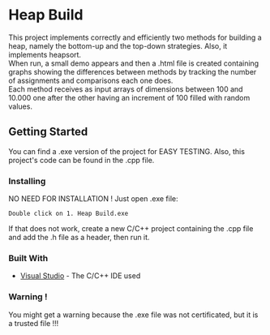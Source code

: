 # Heap Build
This project implements correctly and efficiently two methods for building a heap, namely the bottom-up and the top-down strategies. Also, it implements heapsort.<br/>
When run, a small demo appears and then a .html file is created containing graphs showing the differences between methods by tracking the number of assignments and comparisons each one does.<br/>
Each method receives as input arrays of dimensions between 100 and 10.000 one after the other having an increment of 100 filled with random values.

## Getting Started
You can find a .exe version of the project for EASY TESTING. Also, this project's code can be found in the .cpp file.

### Installing
NO NEED FOR INSTALLATION !
Just open .exe file:
```
Double click on 1. Heap Build.exe
```
If that does not work, create a new C/C++ project containing the .cpp file and add the .h file as a header, then run it.

### Built With
* [Visual Studio](https://visualstudio.microsoft.com/) - The C/C++ IDE used

### Warning !
You might get a warning because the .exe file was not certificated, but it is a trusted file !!!